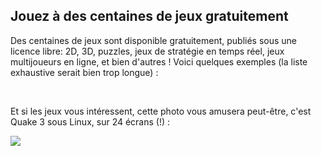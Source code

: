 <?php require("../../entete.php"); ?> <?php require("../../base.php"); ?>

<div id="corps">

<h2>Jouez à des centaines de jeux gratuitement</h2>

<p>Des centaines de jeux sont disponible gratuitement, publiés sous une licence libre: 2D, 3D, puzzles, jeux de stratégie en temps réel, jeux multijoueurs en ligne, et bien d'autres 
! Voici quelques exemples (la liste exhaustive serait bien trop longue) :</p>

<div id="items">

<?php all_games_from_file (); ?>

<br class="clearboth" />
</div>

<p>Et si les jeux vous intéressent, cette photo vous amusera peut-être, c'est Quake 3 sous Linux, sur 24 écrans (!) :</p>

<p><a href="Images/quake_24_screens.jpg"><img src="Images/quake_24_screens_thumbnail.jpg" /></a></p>

</div>


